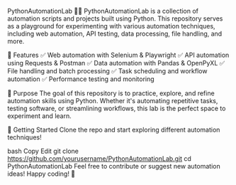 PythonAutomationLab 🐍🤖
PythonAutomationLab is a collection of automation scripts and projects built using Python. This repository serves as a playground for experimenting with various automation techniques, including web automation, API testing, data processing, file handling, and more.

🔹 Features
✅ Web automation with Selenium & Playwright
✅ API automation using Requests & Postman
✅ Data automation with Pandas & OpenPyXL
✅ File handling and batch processing
✅ Task scheduling and workflow automation
✅ Performance testing and monitoring

🎯 Purpose
The goal of this repository is to practice, explore, and refine automation skills using Python. Whether it's automating repetitive tasks, testing software, or streamlining workflows, this lab is the perfect space to experiment and learn.

🚀 Getting Started
Clone the repo and start exploring different automation techniques!

bash
Copy
Edit
git clone https://github.com/yourusername/PythonAutomationLab.git
cd PythonAutomationLab
Feel free to contribute or suggest new automation ideas! Happy coding! 🎉


